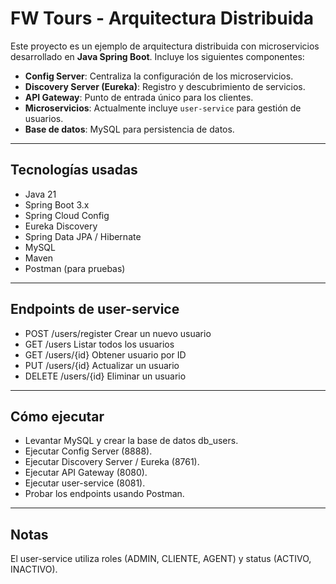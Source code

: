 # FW Tours - Arquitectura Distribuida

Este proyecto es un ejemplo de arquitectura distribuida con microservicios desarrollado en **Java Spring Boot**. Incluye los siguientes componentes:

- **Config Server**: Centraliza la configuración de los microservicios.
- **Discovery Server (Eureka)**: Registro y descubrimiento de servicios.
- **API Gateway**: Punto de entrada único para los clientes.
- **Microservicios**: Actualmente incluye `user-service` para gestión de usuarios.
- **Base de datos**: MySQL para persistencia de datos.

---

## Tecnologías usadas

- Java 21
- Spring Boot 3.x
- Spring Cloud Config
- Eureka Discovery
- Spring Data JPA / Hibernate
- MySQL
- Maven
- Postman (para pruebas)

---

## Endpoints de user-service

* POST	/users/register	Crear un nuevo usuario
* GET	/users	Listar todos los usuarios
* GET	/users/{id}	Obtener usuario por ID
* PUT	/users/{id}	Actualizar un usuario
* DELETE	/users/{id}	Eliminar un usuario

---

## Cómo ejecutar

* Levantar MySQL y crear la base de datos db_users.
* Ejecutar Config Server (8888).
* Ejecutar Discovery Server / Eureka (8761).
* Ejecutar API Gateway (8080).
* Ejecutar user-service (8081).
* Probar los endpoints usando Postman.

---
## Notas

El user-service utiliza roles (ADMIN, CLIENTE, AGENT) y status (ACTIVO, INACTIVO).